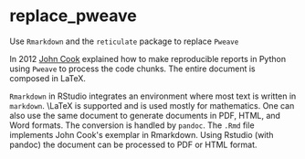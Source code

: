 # replace_pweave
Use `Rmarkdown` and the `reticulate` package to replace `Pweave`

In 2012 [John Cook](https://www.johndcook.com/blog/2012/12/20/basics-of-sweave-and-pweave/)
explained how to make reproducible reports in Python using `Pweave` to process
the code chunks. The entire document is composed in LaTeX.

`Rmarkdown` in RStudio integrates an environment where most text is written in
`markdown`.  \LaTeX is supported and is used mostly for mathematics. One can
also use the same document to generate documents in PDF, HTML, and Word formats.
The conversion is handled by `pandoc`. The `.Rmd` file implements John Cook's
exemplar in Rmarkdown. Using Rstudio (with pandoc) the document can be processed
to PDF or HTML format.
